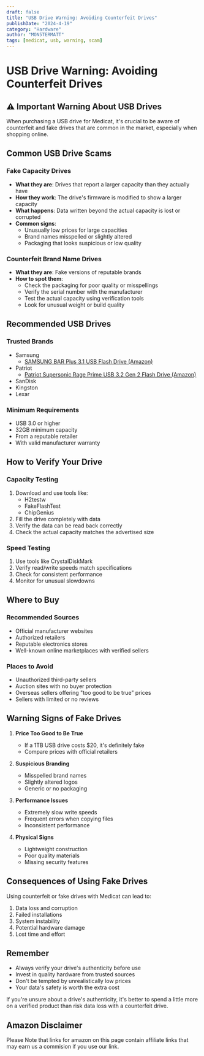 ```yaml
---
draft: false
title: "USB Drive Warning: Avoiding Counterfeit Drives"
publishDate: "2024-4-19"
category: "Hardware"
author: "MON5TERMATT"
tags: [medicat, usb, warning, scam]
---
```


# USB Drive Warning: Avoiding Counterfeit Drives

## ⚠️ Important Warning About USB Drives

When purchasing a USB drive for Medicat, it's crucial to be aware of counterfeit and fake drives that are common in the market, especially when shopping online.

## Common USB Drive Scams

### Fake Capacity Drives
- **What they are**: Drives that report a larger capacity than they actually have
- **How they work**: The drive's firmware is modified to show a larger capacity
- **What happens**: Data written beyond the actual capacity is lost or corrupted
- **Common signs**: 
  - Unusually low prices for large capacities
  - Brand names misspelled or slightly altered
  - Packaging that looks suspicious or low quality

### Counterfeit Brand Name Drives
- **What they are**: Fake versions of reputable brands
- **How to spot them**:
  - Check the packaging for poor quality or misspellings
  - Verify the serial number with the manufacturer
  - Test the actual capacity using verification tools
  - Look for unusual weight or build quality

## Recommended USB Drives

### Trusted Brands
- Samsung
   - [SAMSUNG BAR Plus 3.1 USB Flash Drive (Amazon)](https://amzn.to/40j8NCm)
- Patriot
  - [Patriot Supersonic Rage Prime USB 3.2 Gen 2 Flash Drive (Amazon)](https://amzn.to/3Iw2Iwf)
- SanDisk
- Kingston
- Lexar


### Minimum Requirements
- USB 3.0 or higher
- 32GB minimum capacity
- From a reputable retailer
- With valid manufacturer warranty

## How to Verify Your Drive

### Capacity Testing
1. Download and use tools like:
   - H2testw
   - FakeFlashTest
   - ChipGenius
2. Fill the drive completely with data
3. Verify the data can be read back correctly
4. Check the actual capacity matches the advertised size

### Speed Testing
1. Use tools like CrystalDiskMark
2. Verify read/write speeds match specifications
3. Check for consistent performance
4. Monitor for unusual slowdowns

## Where to Buy

### Recommended Sources
- Official manufacturer websites
- Authorized retailers
- Reputable electronics stores
- Well-known online marketplaces with verified sellers

### Places to Avoid
- Unauthorized third-party sellers
- Auction sites with no buyer protection
- Overseas sellers offering "too good to be true" prices
- Sellers with limited or no reviews

## Warning Signs of Fake Drives

1. **Price Too Good to Be True**
   - If a 1TB USB drive costs $20, it's definitely fake
   - Compare prices with official retailers

2. **Suspicious Branding**
   - Misspelled brand names
   - Slightly altered logos
   - Generic or no packaging

3. **Performance Issues**
   - Extremely slow write speeds
   - Frequent errors when copying files
   - Inconsistent performance

4. **Physical Signs**
   - Lightweight construction
   - Poor quality materials
   - Missing security features

## Consequences of Using Fake Drives

Using counterfeit or fake drives with Medicat can lead to:
1. Data loss and corruption
2. Failed installations
3. System instability
4. Potential hardware damage
5. Lost time and effort

## Remember

- Always verify your drive's authenticity before use
- Invest in quality hardware from trusted sources
- Don't be tempted by unrealistically low prices
- Your data's safety is worth the extra cost

If you're unsure about a drive's authenticity, it's better to spend a little more on a verified product than risk data loss with a counterfeit drive. 

## Amazon Disclaimer

Please Note that links for amazon on this page contain affiliate links that may earn us a commision if you use our link. 